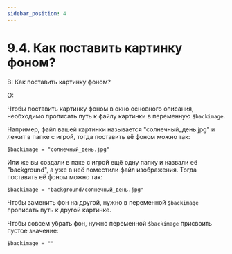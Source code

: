 ```yaml
---
sidebar_position: 4
---
```


# 9.4. Как поставить картинку фоном?
<!-- [:faq_09_04] -->
В: Как поставить картинку фоном?

О:

Чтобы поставить картинку фоном в окно основного описания, необходимо прописать путь к файлу картинки в переменную `$backimage`.

Например, файл вашей картинки называется "солнечный_день.jpg" и лежит в папке с игрой, тогда поставить её фоном можно так:

```qsp
$backimage = "солнечный_день.jpg"
```

Или же вы создали в паке с игрой ещё одну папку и назвали её "background", а уже в неё поместили файл изображения. Тогда поставить её фоном можно так:

```qsp
$backimage = "background/солнечный_день.jpg"
```

Чтобы заменить фон на другой, нужно в переменной `$backimage` прописать путь к другой картинке.

Чтобы совсем убрать фон, нужно переменной `$backimage` присвоить пустое значение:

```qsp
$backimage = ""
```
